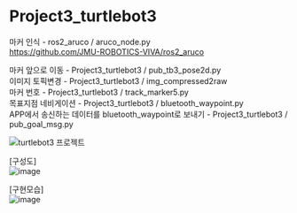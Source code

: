 # Project3_turtlebot3

마커 인식	- ros2_aruco / aruco_node.py <br>
https://github.com/JMU-ROBOTICS-VIVA/ros2_aruco <br>

마커 앞으로 이동 - Project3_turtlebot3 / pub_tb3_pose2d.py <br>
이미지 토픽변경	- Project3_turtlebot3 / img_compressed2raw <br>
마커 번호  	- Project3_turtlebot3 / track_marker5.py <br>
목표지점 네비게이션 - Project3_turtlebot3 / bluetooth_waypoint.py <br>
APP에서 송신하는 데이터를 bluetooth_waypoint로 보내기 - Project3_turtlebot3 / pub_goal_msg.py <br>

![turtlebot3 프로젝트](https://user-images.githubusercontent.com/77370836/224596940-4b87ff9f-50c3-4b59-bad4-ab3b9b408a2f.gif)

[구성도]<br>
![image](https://user-images.githubusercontent.com/77370836/224692546-ce31f34f-9563-4815-b7b1-38ea10c3dade.png)

[구현모습]<br>
![image](https://user-images.githubusercontent.com/77370836/224692660-e935e5fe-21e5-4f27-a68a-4d9d803c0c78.png)
